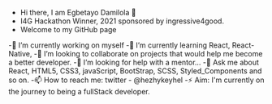 - Hi there, I am Egbetayo Damilola 👋
- I4G Hackathon Winner, 2021 sponsored by ingressive4good.
- Welcome to my GitHub page

-🔭 I’m currently working on myself
-🌱 I’m currently learning React, React-Native, 
-👯 I’m looking to collaborate on projects that would help me become a better developer.
-🤔 I’m looking for help with a mentor...
-💬 Ask me about React, HTML5, CSS3, javaScript, BootStrap, SCSS, Styled_Components and so on.
-📫 How to reach me: twitter - @hezhykeyhel
-⚡ Aim: I'm currently on the journey to being a fullStack developer.
